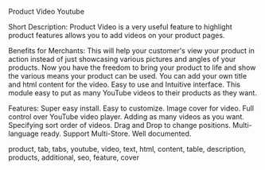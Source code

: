Product Video Youtube


Short Description:
Product Video is a very useful feature to highlight product features allows you to add videos on your product pages.


Benefits for Merchants:
This will help your customer's view your product in action instead of just showcasing various pictures and angles of your products.
Now you have the freedom to bring your product to life and show the various means your product can be used.
You can add your own title and html content for the video. Easy to use and Intuitive interface.
This module easy to put as many YouTube videos to their products as they want.

Features:
Super easy install.
Easy to customize.
Image cover for video.
Full control over YouTube video player.
Adding as many videos as you want.
Specifying sort order of videos.
Drag and Drop to change positions.
Multi-language ready.
Support Multi-Store.
Well documented.

product, tab, tabs, youtube, video, text, html, content, table, description, products, additional, seo, feature, cover